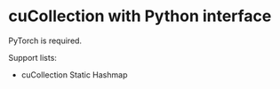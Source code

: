 # cuCollection with Python interface

PyTorch is required.

Support lists:
*   cuCollection Static Hashmap